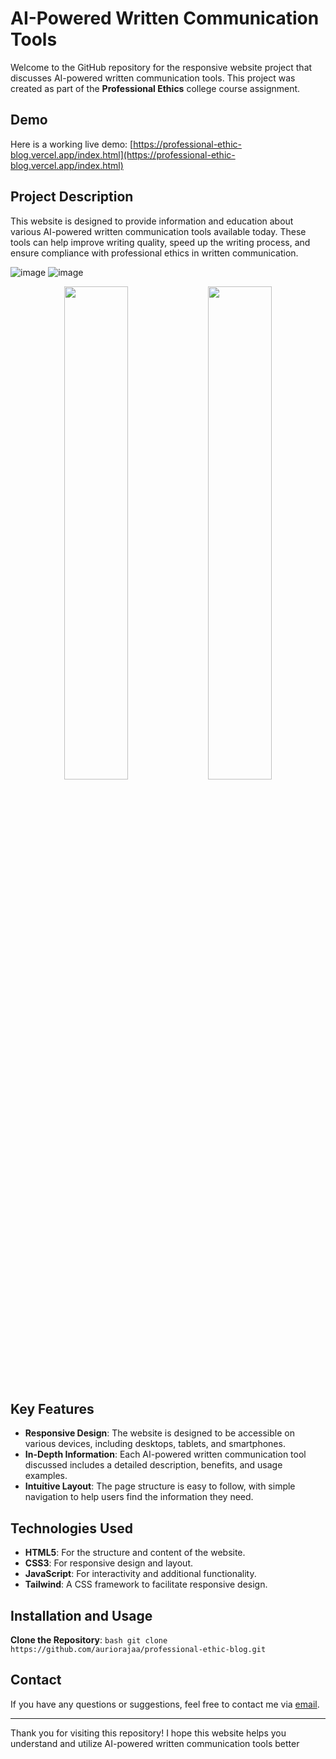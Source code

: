# AI-Powered Written Communication Tools

Welcome to the GitHub repository for the responsive website project that discusses AI-powered written communication tools. This project was created as part of the **Professional Ethics** college course assignment.

## Demo

Here is a working live demo: [https://professional-ethic-blog.vercel.app/index.html](https://professional-ethic-blog.vercel.app/index.html)

## Project Description

This website is designed to provide information and education about various AI-powered written communication tools available today. These tools can help improve writing quality, speed up the writing process, and ensure compliance with professional ethics in written communication.

![image](https://github.com/auriorajaa/professional-ethic-blog/assets/108510729/79ce40f7-5686-483d-9135-ae5dc2bb82d6) ![image](https://github.com/auriorajaa/professional-ethic-blog/assets/108510729/b408d7f6-1fe0-40c0-a3a2-135fee748e98)
<p align="center">
  <img src="https://github.com/auriorajaa/professional-ethic-blog/assets/108510729/e42e738d-7045-4347-bd26-1fa7eb6aa7d7" width="45%" />
  <img src="https://github.com/auriorajaa/professional-ethic-blog/assets/108510729/e3842d75-bee7-4023-9da0-03a101ffe174" width="45%" />
</p>

## Key Features

- **Responsive Design**: The website is designed to be accessible on various devices, including desktops, tablets, and smartphones.
- **In-Depth Information**: Each AI-powered written communication tool discussed includes a detailed description, benefits, and usage examples.
- **Intuitive Layout**: The page structure is easy to follow, with simple navigation to help users find the information they need.

## Technologies Used

- **HTML5**: For the structure and content of the website.
- **CSS3**: For responsive design and layout.
- **JavaScript**: For interactivity and additional functionality.
- **Tailwind**: A CSS framework to facilitate responsive design.

## Installation and Usage
**Clone the Repository**:
    ```bash
    git clone https://github.com/auriorajaa/professional-ethic-blog.git
    ```
    
## Contact

If you have any questions or suggestions, feel free to contact me via [email](mailto:mr.auriorajaa@gmail.com).

---

Thank you for visiting this repository! I hope this website helps you understand and utilize AI-powered written communication tools better
